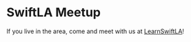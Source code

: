 SwiftLA Meetup
==============

If you live in the area, come and meet with us at [LearnSwiftLA](http://www.meetup.com/LearnSwiftLA/)!


